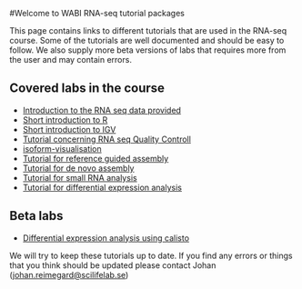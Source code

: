 #Welcome to WABI RNA-seq tutorial packages

This page contains links to different tutorials that are used in the RNA-seq course. Some of the tutorials 
are well documented and should be easy to follow. We also supply more beta versions of labs that requires more 
from the user and may contain errors. 

## Covered labs in the course
*	[Introduction to the RNA seq data provided](intro)  
*	[Short introduction  to R](R_intro)  
*	[Short introduction to IGV](IGV)  
*	[Tutorial concerning RNA seq Quality Controll](QC_lab)   
*	[isoform-visualisation](isoform-visualisation)  
*	[Tutorial for reference guided assembly](isoform-lab)  
*	[Tutorial for de novo assembly](isoform-denovo)
*	[Tutorial for small RNA analysis](smallRNA-lab)
*	[Tutorial for differential expression analysis](diffexp-lab)
 
## Beta labs 
*	[Differential expression analysis using calisto](calisto)
 
We will try to keep these tutorials up to date. If you find any errors or things that you think should be updated please contact Johan (johan.reimegard@scilifelab.se) 
  		
